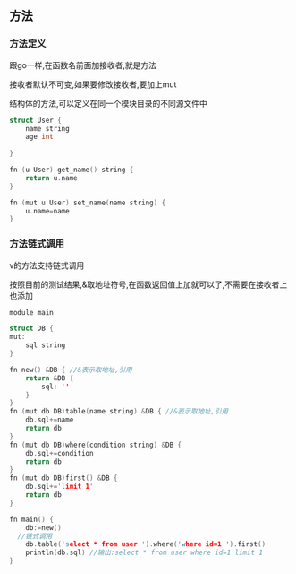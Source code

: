 ## 方法

### 方法定义

跟go一样,在函数名前面加接收者,就是方法

接收者默认不可变,如果要修改接收者,要加上mut

结构体的方法,可以定义在同一个模块目录的不同源文件中

```c
struct User {
	name string
	age int
	
}

fn (u User) get_name() string {
	return u.name
}

fn (mut u User) set_name(name string) {
	u.name=name
}
```

### 方法链式调用

v的方法支持链式调用

按照目前的测试结果,&取地址符号,在函数返回值上加就可以了,不需要在接收者上也添加

```c
module main

struct DB {
mut:
	sql string
}

fn new() &DB { //&表示取地址,引用
	return &DB {
		sql: ''
	}
}
fn (mut db DB)table(name string) &DB { //&表示取地址,引用
	db.sql+=name
	return db
}
fn (mut db DB)where(condition string) &DB {
	db.sql+=condition
	return db
}
fn (mut db DB)first() &DB {
	db.sql+='limit 1'
	return db
}

fn main() {
	db:=new()
  //链式调用
	db.table('select * from user ').where('where id=1 ').first()
	println(db.sql) //输出:select * from user where id=1 limit 1
}

```

